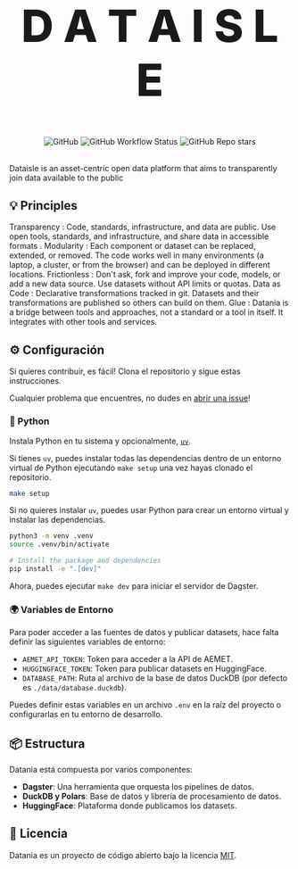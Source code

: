 <!-- markdownlint-disable MD033 MD041-->

<p align="center">
  <h1 style="font-size:80px; font-weight: 800;" align="center">D A T A I S L E</h1>
</p>

<div align="center">
  <img alt="GitHub" src="https://img.shields.io/github/license/davidgasquez/datania?style=flat-square">
  <img alt="GitHub Workflow Status" src="https://img.shields.io/github/actions/workflow/status/davidgasquez/datania/ci.yml?style=flat-square">
  <img alt="GitHub Repo stars" src="https://img.shields.io/github/stars/davidgasquez/datania?style=flat-square">
</div>

<br>

Dataisle is an asset-centric open data platform that aims to transparently join data available to the public

## 💡 Principles

Transparency : Code, standards, infrastructure, and data are public. Use open tools, standards, and infrastructure, and share data in accessible formats .
Modularity : Each component or dataset can be replaced, extended, or removed. The code works well in many environments (a laptop, a cluster, or from the browser) and can be deployed in different locations.
Frictionless : Don't ask, fork and improve your code, models, or add a new data source. Use datasets without API limits or quotas.
Data as Code : Declarative transformations tracked in git. Datasets and their transformations are published so others can build on them.
Glue : Datania is a bridge between tools and approaches, not a standard or a tool in itself. It integrates with other tools and services.

## ⚙️ Configuración

Si quieres contribuir, es fácil! Clona el repositorio y sigue estas instrucciones.

Cualquier problema que encuentres, no dudes en [abrir una issue](https:github.com/davidgasqyez/datania/issues/new)!

### 🐍 Python

Instala Python en tu sistema y opcionalmente, [`uv`](https://github.com/astral-sh/uv).

Si tienes `uv`, puedes instalar todas las dependencias dentro de un entorno virtual de Python ejecutando `make setup` una vez hayas clonado el repositorio.

```bash
make setup
```

Si no quieres instalar `uv`, puedes usar Python para crear un entorno virtual y instalar las dependencias.

```bash
python3 -m venv .venv
source .venv/bin/activate

# Install the package and dependencies
pip install -e ".[dev]"
```

Ahora, puedes ejecutar `make dev` para iniciar el servidor de Dagster.

### 🌍 Variables de Entorno

Para poder acceder a las fuentes de datos y publicar datasets, hace falta definir las siguientes variables de entorno:

- `AEMET_API_TOKEN`: Token para acceder a la API de AEMET.
- `HUGGINGFACE_TOKEN`: Token para publicar datasets en HuggingFace.
- `DATABASE_PATH`: Ruta al archivo de la base de datos DuckDB (por defecto es `./data/database.duckdb`).

Puedes definir estas variables en un archivo `.env` en la raíz del proyecto o configurarlas en tu entorno de desarrollo.

## 📦 Estructura

Datania está compuesta por varios componentes:

- **Dagster**: Una herramienta que orquesta los pipelines de datos.
- **DuckDB y Polars**: Base de datos y librería de procesamiento de datos.
- **HuggingFace**: Plataforma donde publicamos los datasets.

## 📄 Licencia

Datania es un proyecto de código abierto bajo la licencia [MIT](LICENSE).
